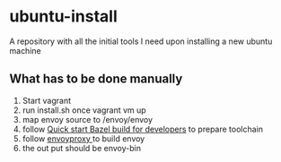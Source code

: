 # ubuntu-install
A repository with all the initial tools I need upon installing a new ubuntu machine

## What has to be done manually
1. Start vagrant
2. run install.sh once vagrant vm up
3. map envoy source to /envoy/envoy
4. follow [Quick start Bazel build for developers](https://github.com/envoyproxy/envoy/blob/bac1a5100303ad3794eb155d1e27c79dbf1fd778/bazel/README.md#quick-start-bazel-build-for-developers) to prepare toolchain
5. follow [envoyproxy ](https://github.com/envoyproxy/envoy/blob/bac1a5100303ad3794eb155d1e27c79dbf1fd778/bazel/README.md) to build envoy
6. the out put should be envoy-bin
